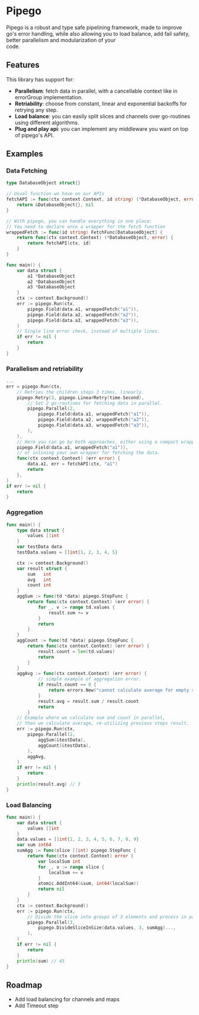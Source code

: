 # Pipego

Pipego is a robust and type safe pipelining framework, made to improve go's error handling, while also allowing you to load balance, add fail safety, better parallelism and modularization of your \
code.

## Features

This library has support for:
* **Parallelism**: fetch data in parallel, with a cancellable context like in errorGroup implementation.
* **Retriability**: choose from constant, linear and exponential backoffs for retrying any step.
* **Load balance**: you can easily split slices and channels over go-routines using different algorithms.
* **Plug and play api**: you can implement any middleware you want on top of pipego's API.

## Examples

### Data Fetching
```go
type DatabaseObject struct{}

// Usual function we have on our APIs
fetchAPI := func(ctx context.Context, id string) (*DatabaseObject, error) {
	return &DatabaseObject{}, nil
}

// With pipego, you can handle everything in one place:
// You need to declare once a wrapper for the fetch function
wrappedFetch := func(id string) FetchFunc[DatabaseObject] {
	return func(ctx context.Context) (*DatabaseObject, error) {
		return fetchAPI(ctx, id)
	}
}

func main() {
	var data struct {
		a1 *DatabaseObject
		a2 *DatabaseObject
		a3 *DatabaseObject
	}
	ctx := context.Background()
	err := pipego.Run(ctx,
		pipego.Field(data.a1, wrappedFetch("a1")),
		pipego.Field(data.a2, wrappedFetch("a2")),
		pipego.Field(data.a3, wrappedFetch("a3")),
	)
	// Single line error check, instead of multiple lines.
	if err != nil {
		return
	}
}
```

### Parallelism and retriability
```go
...
err = pipego.Run(ctx,
	// Retries the children steps 3 times, linearly.
	pipego.Retry(3, pipego.LinearRetry(time.Second),
		// Set 2 go-routines for fetching data in parallel.
		pipego.Parallel(2,
			pipego.Field(data.a1, wrappedFetch("a1")),
			pipego.Field(data.a2, wrappedFetch("a2")),
			pipego.Field(data.a3, wrappedFetch("a3")),
		),
	),
	// Here you can go by both approaches, either using a compact wrapped version
	pipego.Field(data.a1, wrappedFetch("a1")),
	// or inlining your own wrapper for fetching the data.
	func(ctx context.Context) (err error) {
		data.a1, err = fetchAPI(ctx, "a1")
		return
	},
)
if err != nil {
	return
}
```

### Aggregation

```go
func main() {
	type data struct {
		values []int
	}
	var testData data
	testData.values = []int{1, 2, 3, 4, 5}

	ctx := context.Background()
	var result struct {
		sum   int
		avg   int
		count int
	}
	aggSum := func(td *data) pipego.StepFunc {
		return func(ctx context.Context) (err error) {
			for _, v := range td.values {
				result.sum += v
			}
			return
		}
	}
	aggCount := func(td *data) pipego.StepFunc {
		return func(ctx context.Context) (err error) {
			result.count = len(td.values)
			return
		}
	}
	aggAvg := func(ctx context.Context) (err error) {
			// simple example of aggregation error.
			if result.count == 0 {
				return errors.New("cannot calculate average for empty slice")
			}
			result.avg = result.sum / result.count
			return
		}
	// Example where we calculate sum and count in parallel,
	// then we calculate average, re-utilizing previous steps result.
	err := pipego.Run(ctx,
		pipego.Parallel(2,
			aggSum(&testData),
			aggCount(&testData),
		),
		aggAvg,
	)
	if err != nil {
		return
	}
	println(result.avg) // 3
}
```

### Load Balancing

```go
func main() {
	var data struct {
		values []int
	}
	data.values = []int{1, 2, 3, 4, 5, 6, 7, 8, 9}
	var sum int64
	sumAgg := func(slice []int) pipego.StepFunc {
		return func(ctx context.Context) error {
			var localSum int
			for _, v := range slice {
				localSum += v
			}
			atomic.AddInt64(&sum, int64(localSum))
			return nil
		}
	}
	ctx := context.Background()
	err := pipego.Run(ctx,
		// Divide the slice into groups of 3 elements and process in parallel using 3 go-routines.
		pipego.Parallel(3,
			pipego.DivideSliceInSize(data.values, 3, sumAgg)...,
		),
	)
	if err != nil {
		return
	}
	println(sum) // 45
}
```

## Roadmap

* Add load balancing for channels and maps
* Add Timeout step